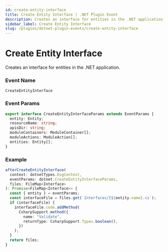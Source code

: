 ```yaml
---
id: create-entity-interface
title: Create Entity Interface | .NET Plugin Event
description: Creates an interface for entities in the .NET application.
sidebar_label: Create Entity Interface
slug: /plugins/dotnet-plugin-events/create-entity-interface
---
```


# Create Entity Interface


Creates an interface for entities in the .NET application.

### Event Name

`CreateEntityInterface`

### Event Params

```ts
export interface CreateEntityInterfaceParams extends EventParams {
  entity: Entity;
  resourceName: string;
  apisDir: string;
  moduleContainers: ModuleContainer[];
  moduleActions: ModuleAction[];
  entities: Entity[];
}
```

### Example

```ts
afterCreateEntityInterface(
  context: dotnetTypes.DsgContext,
  eventParams: dotnet.CreateEntityInterfaceParams,
  files: FileMap<Interface>
): Promise<FileMap<Interface>> {
  const { entity } = eventParams;
  const interfaceFile = files.get(`Interfaces/I${entity.name}.cs`);
  if (interfaceFile) {
    interfaceFile.code.addMethod(
      CsharpSupport.method({
        name: "Validate",
        returnType: CsharpSupport.Types.boolean(),
      })
    );
  }
  return files;
}
```